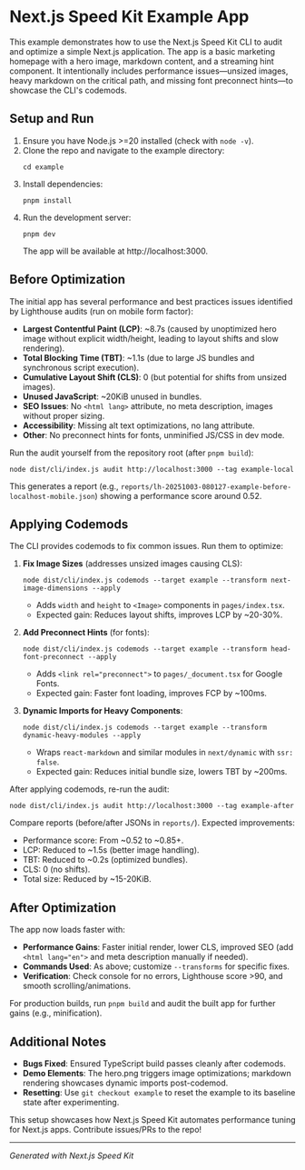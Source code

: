 # Next.js Speed Kit Example App

This example demonstrates how to use the Next.js Speed Kit CLI to audit and optimize a simple Next.js application. The app is a basic marketing homepage with a hero image, markdown content, and a streaming hint component. It intentionally includes performance issues—unsized images, heavy markdown on the critical path, and missing font preconnect hints—to showcase the CLI's codemods.

## Setup and Run

1. Ensure you have Node.js >=20 installed (check with `node -v`).
2. Clone the repo and navigate to the example directory:
   ```
   cd example
   ```
3. Install dependencies:
   ```
   pnpm install
   ```
4. Run the development server:
   ```
   pnpm dev
   ```
   The app will be available at http://localhost:3000.

## Before Optimization

The initial app has several performance and best practices issues identified by Lighthouse audits (run on mobile form factor):

- **Largest Contentful Paint (LCP)**: ~8.7s (caused by unoptimized hero image without explicit width/height, leading to layout shifts and slow rendering).
- **Total Blocking Time (TBT)**: ~1.1s (due to large JS bundles and synchronous script execution).
- **Cumulative Layout Shift (CLS)**: 0 (but potential for shifts from unsized images).
- **Unused JavaScript**: ~20KiB unused in bundles.
- **SEO Issues**: No `<html lang>` attribute, no meta description, images without proper sizing.
- **Accessibility**: Missing alt text optimizations, no lang attribute.
- **Other**: No preconnect hints for fonts, unminified JS/CSS in dev mode.

Run the audit yourself from the repository root (after `pnpm build`):
```
node dist/cli/index.js audit http://localhost:3000 --tag example-local
```
This generates a report (e.g., `reports/lh-20251003-080127-example-before-localhost-mobile.json`) showing a performance score around 0.52.

## Applying Codemods

The CLI provides codemods to fix common issues. Run them to optimize:

1. **Fix Image Sizes** (addresses unsized images causing CLS):
   ```
   node dist/cli/index.js codemods --target example --transform next-image-dimensions --apply
   ```
   - Adds `width` and `height` to `<Image>` components in `pages/index.tsx`.
   - Expected gain: Reduces layout shifts, improves LCP by ~20-30%.

2. **Add Preconnect Hints** (for fonts):
   ```
   node dist/cli/index.js codemods --target example --transform head-font-preconnect --apply
   ```
   - Adds `<link rel="preconnect">` to `pages/_document.tsx` for Google Fonts.
   - Expected gain: Faster font loading, improves FCP by ~100ms.

3. **Dynamic Imports for Heavy Components**:
   ```
   node dist/cli/index.js codemods --target example --transform dynamic-heavy-modules --apply
   ```
   - Wraps `react-markdown` and similar modules in `next/dynamic` with `ssr: false`.
   - Expected gain: Reduces initial bundle size, lowers TBT by ~200ms.

After applying codemods, re-run the audit:
```
node dist/cli/index.js audit http://localhost:3000 --tag example-after
```
Compare reports (before/after JSONs in `reports/`). Expected improvements:
- Performance score: From ~0.52 to ~0.85+.
- LCP: Reduced to ~1.5s (better image handling).
- TBT: Reduced to ~0.2s (optimized bundles).
- CLS: 0 (no shifts).
- Total size: Reduced by ~15-20KiB.

## After Optimization

The app now loads faster with:
- **Performance Gains**: Faster initial render, lower CLS, improved SEO (add `<html lang="en">` and meta description manually if needed).
- **Commands Used**: As above; customize `--transforms` for specific fixes.
- **Verification**: Check console for no errors, Lighthouse score >90, and smooth scrolling/animations.

For production builds, run `pnpm build` and audit the built app for further gains (e.g., minification).

## Additional Notes

- **Bugs Fixed**: Ensured TypeScript build passes cleanly after codemods.
- **Demo Elements**: The hero.png triggers image optimizations; markdown rendering showcases dynamic imports post-codemod.
- **Resetting**: Use `git checkout example` to reset the example to its baseline state after experimenting.

This setup showcases how Next.js Speed Kit automates performance tuning for Next.js apps. Contribute issues/PRs to the repo!

---
*Generated with Next.js Speed Kit*
